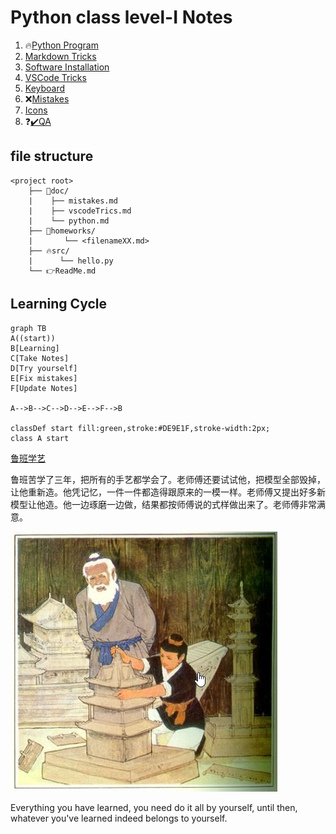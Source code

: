 # Python class level-I Notes

1. 🔥[Python Program](doc/python.md)
2. [Markdown Tricks](doc/markdownTricks.md)
3. [Software Installation](doc/pythonInstall.md)
4. [VSCode Tricks](doc/vscodeTricks.md)
5. [Keyboard](doc/keyboard.md)
6. ❌[Mistakes](doc/mistakes.md)
7. [Icons](doc/myIcons.md)
8. ❓[✔️QA](doc/questionAnswer.md)


## file structure 
```output
<project root>
    ├── 📝doc/
    |    ├── mistakes.md 
    |    ├── vscodeTrics.md 
    |    └── python.md 
    ├── 🔨homeworks/
    |       └── <filenameXX.md>
    ├── 🔥src/
    |      └── hello.py 
    └── 👉ReadMe.md
```
## Learning Cycle
```mermaid
graph TB
A((start))
B[Learning]
C[Take Notes]
D[Try yourself]
E[Fix mistakes]
F[Update Notes]

A-->B-->C-->D-->E-->F-->B

classDef start fill:green,stroke:#DE9E1F,stroke-width:2px;
class A start
```

[鲁班学艺](https://mp.weixin.qq.com/s?src=3&timestamp=1625747665&ver=1&signature=h22W-N48A9UE06FGritPe-MgUaG6QDN6zUN*aLP*Oq0ekWJ-cq4TvS3VOgcHI1ZLcO7R*8JM0Lfujq3QTUrKvdXEJLn2ZUlZ7P1NWA8ngESieQwJsqMC3lmmErp5vxKH37lyt8cRs2M96M8yS1CB-D90V2GuZ7nD82ytgLhqn9o=)

鲁班苦学了三年，把所有的手艺都学会了。老师傅还要试试他，把模型全部毁掉，让他重新造。他凭记忆，一件一件都造得跟原来的一模一样。老师傅又提出好多新模型让他造。他一边琢磨一边做，结果都按师傅说的式样做出来了。老师傅非常满意。

![](doc/images/鲁班学艺.png)

Everything you have learned, you need do it all by yourself, until then, whatever you've learned indeed belongs to yourself.
  






